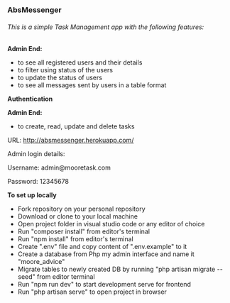 <h3>AbsMessenger</h3>
<h6>This is a simple Task Management app with the following features:</h6>
<p><b>Admin End: </b></p>
<ul>
    <li>to see all registered users and their details</li>
    <li>to filter using status of the users</li>
    <li>to update the status of users</li>
    <li>to see all messages sent by users in a table format</li>
</ul>
<p><b>Authentication</b></p>
<p><b>Admin End: </b></p>
<ul>
    <li>to create, read, update and delete tasks</li>
</ul>

URL: <a href='http://absmessenger.herokuapp.com/'>http://absmessenger.herokuapp.com/</a>

Admin login details:

<p>Username: admin@mooretask.com</p>
<p>Password: 12345678</p>

<p><b>To set up locally</b></p>
<ul>
    <li>Fork repository on your personal repository</li>
    <li>Download or clone to your local machine</li>
    <li>Open project folder in visual studio code or any editor of choice</li>
    <li>Run "composer install" from editor's terminal</li>
    <li>Run "npm install" from editor's terminal</li>
    <li>Create ".env" file and copy content of ".env.example" to it</li>
    <li>Create a database from Php my admin interface and name it "moore_advice"</li>
    <li>Migrate tables to newly created DB by running "php artisan migrate --seed" from editor terminal</li>
    <li>Run "npm run dev" to start development serve for frontend</li>
    <li>Run "php artisan serve" to open project in browser</li>





</ul>

